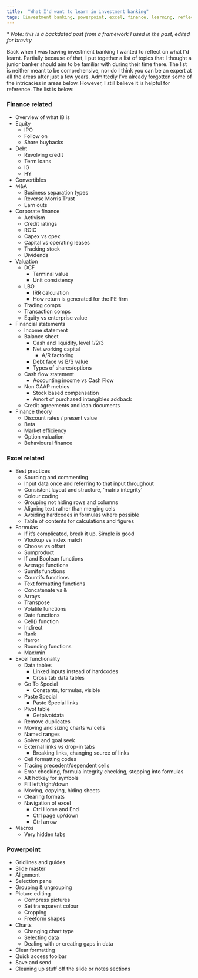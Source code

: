 ```yaml
---
title:  "What I'd want to learn in investment banking"
tags: [investment banking, powerpoint, excel, finance, learning, reflection]
---
```


\* *Note: this is a backdated post from a framework I used in the past, edited for brevity*

Back when I was leaving investment banking I wanted to reflect on what I'd learnt. Partially because of that, I put together a list of topics that I thought a junior banker should aim to be familiar with during their time there. The list is neither meant to be comprehensive, nor do I think you can be an expert at all the areas after just a few years. Admittedly I've already forgotten some of the intricacies in areas below. However, I still believe it is helpful for reference. The list is below:

### Finance related 
  * Overview of what IB is
  * Equity
    * IPO
    * Follow on
    * Share buybacks
  * Debt
    * Revolving credit
    * Term loans
    * IG
    * HY
  * Convertibles
  * M&A
    * Business separation types
    * Reverse Morris Trust
    * Earn outs
  * Corporate finance
    * Activism
    * Credit ratings
    * ROIC
    * Capex vs opex
    * Capital vs operating leases
    * Tracking stock
    * Dividends
  * Valuation
    * DCF
      * Terminal value
      * Unit consistency
    * LBO
      * IRR calculation
      * How return is generated for the PE firm
    * Trading comps
    * Transaction comps
    * Equity vs enterprise value
  * Financial statements
    * Income statement
    * Balance sheet
      * Cash and liquidity, level 1/2/3
      * Net working capital
        * A/R factoring
      * Debt face vs B/S value
      * Types of shares/options
    * Cash flow statement
      * Accounting income vs Cash Flow
    * Non GAAP metrics
      * Stock based compensation
      * Amort of purchased intangibles addback
    * Credit agreements and loan documents
  * Finance theory
    * Discount rates / present value
    * Beta
    * Market efficiency
    * Option valuation
    * Behavioural finance

### Excel related
  * Best practices
    * Sourcing and commenting
    * Input data once and referring to that input throughout
    * Consistent layout and structure, ‘matrix integrity’
    * Colour coding
    * Grouping not hiding rows and columns
    * Aligning text rather than merging cels
    * Avoiding hardcodes in formulas where possible
    * Table of contents for calculations and figures
  * Formulas
    * If it’s complicated, break it up. Simple is good
    * Vlookup vs index match
    * Choose vs offset
    * Sumproduct
    * If and Boolean functions
    * Average functions
    * Sumifs functions
    * Countifs functions
    * Text formatting functions
    * Concatenate vs &
    * Arrays
    * Transpose
    * Volatile functions
    * Date functions
    * Cell() function
    * Indirect
    * Rank
    * Iferror
    * Rounding functions
    * Max/min
  * Excel functionality
    * Data tables
      * Linked inputs instead of hardcodes
      * Cross tab data tables
    * Go To Special
      * Constants, formulas, visible
    * Paste Special
      * Paste Special links
    * Pivot table
      * Getpivotdata
    * Remove duplicates
    * Moving and sizing charts w/ cells
    * Named ranges
    * Solver and goal seek
    * External links vs drop-in tabs
      * Breaking links, changing source of links
    * Cell formatting codes 
    * Tracing precedent/dependent cells
    * Error checking, formula integrity checking, stepping into formulas
    * Alt hotkey for symbols
    * Fill left/right/down
    * Moving, copying, hiding sheets
    * Clearing formats
    * Navigation of excel
      * Ctrl Home and End
      * Ctrl page up/down
      * Ctrl arrow
  * Macros
    * Very hidden tabs

### Powerpoint
  * Gridlines and guides
  * Slide master
  * Alignment
  * Selection pane
  * Grouping & ungrouping
  * Picture editing
    * Compress pictures
    * Set transparent colour
    * Cropping
    * Freeform shapes
  * Charts
    * Changing chart type
    * Selecting data
    * Dealing with or creating gaps in data
  * Clear formatting
  * Quick access toolbar
  * Save and send
  * Cleaning up stuff off the slide or notes sections

